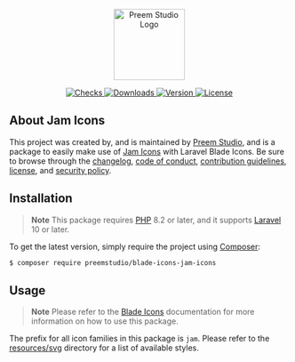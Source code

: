 <p align="center">
    <a href="https://preem.studio" target="_blank">
        <img src="https://raw.githubusercontent.com/PreemStudio/assets/main/logo-text.svg" width="128" alt="Preem Studio Logo" />
    </a>
</p>

<p align="center">
    <a href="https://github.com/PreemStudio/blade-icons-jam-icons/actions">
        <img src="https://badge.sh/github/check-runs/PreemStudio/blade-icons-jam-icons" alt="Checks" />
    </a>
    <a href="https://packagist.org/packages/preemstudio/blade-icons-jam-icons">
        <img src="https://badge.sh/packagist/downloads/PreemStudio/blade-icons-jam-icons" alt="Downloads" />
    </a>
    <a href="https://packagist.org/packages/preemstudio/blade-icons-jam-icons">
        <img src="https://badge.sh/packagist/version/PreemStudio/blade-icons-jam-icons" alt="Version" />
    </a>
    <a href="https://packagist.org/packages/preemstudio/blade-icons-jam-icons">
        <img src="https://badge.sh/packagist/license/PreemStudio/blade-icons-jam-icons" alt="License" />
    </a>
</p>

## About Jam Icons

This project was created by, and is maintained by [Preem Studio](https://github.com/PreemStudio), and is a package to easily make use of [Jam Icons](https://github.com/michaelampr/jam) with Laravel Blade Icons. Be sure to browse through the [changelog](CHANGELOG.md), [code of conduct](.github/CODE_OF_CONDUCT.md), [contribution guidelines](.github/CONTRIBUTING.md), [license](LICENSE), and [security policy](.github/SECURITY.md).

## Installation

> **Note**
> This package requires [PHP](https://www.php.net/) 8.2 or later, and it supports [Laravel](https://laravel.com/) 10 or later.

To get the latest version, simply require the project using [Composer](https://getcomposer.org/):

```bash
$ composer require preemstudio/blade-icons-jam-icons
```

## Usage

> **Note**
> Please refer to the [Blade Icons](https://github.com/PreemStudio/blade-icons) documentation for more information on how to use this package.

The prefix for all icon families in this package is `jam`. Please refer to the [resources/svg](/resources/svg) directory for a list of available styles.
